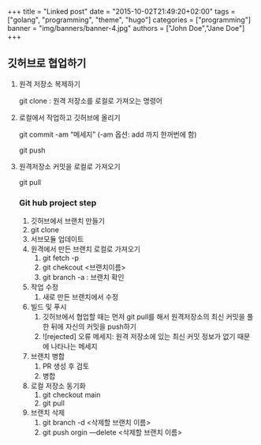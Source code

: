 +++
title = "Linked post"
date = "2015-10-02T21:49:20+02:00"
tags = ["golang", "programming", "theme", "hugo"]
categories = ["programming"]
banner = "img/banners/banner-4.jpg"
authors = ["John Doe","Jane Doe"]
+++

## 깃허브로 협업하기

1. 원격 저장소 복제하기 
    
    git clone <github-url> : 원격 저장소를 로컬로 가져오는 명령어
    
2. 로컬에서 작업하고 깃허브에 올리기 
    
    git commit -am “메세지” (-am 옵션: add 까지 한꺼번에 함)
    
    git push
    
3. 원격저장소 커밋을 로컬로 가져오기
    
    git pull
    
    ### Git hub project step
    
    1. 깃허브에서 브랜치 만들기
    2. git clone <github-url> 
    3. 서브모듈 업데이트
    4. 원격에서 만든 브랜치 로컬로 가져오기
        1. git fetch -p
        2. git chekcout <브랜치이름>
        3. git branch -a : 브랜치 확인
    5. 작업 수정
        1. 새로 만든 브랜치에서 수정
    6. 빌드 및 푸시
        1. 깃허브에서 협업할 때는 먼저 git pull를 해서 원격저장소의 최신 커밋을 풀한 뒤에 자신의 커밋을 push하기
        2. ![rejected] 오류 메세지: 원격 저장소에 있는 최신 커밋 정보가 없기 때문에 나타나는 메세지 
    7. 브랜치 병합
        1. PR 생성 후 검토
        2. 병합
    8. 로컬 저장소 동기화
        1. git checkout main
        2. git pull
    9. 브랜치 삭제
        1. git branch -d <삭제할 브랜치 이름>
        2. git push orgin —delete <삭제할 브랜치 이름>